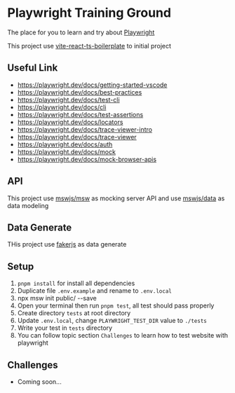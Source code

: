 # Playwright Training Ground

The place for you to learn and try about [Playwright](https://playwright.dev/)

This project use [vite-react-ts-boilerplate](https://github.com/ratchagarn/vite-react-ts-boilerplate) to initial project

## Useful Link

- https://playwright.dev/docs/getting-started-vscode
- https://playwright.dev/docs/best-practices
- https://playwright.dev/docs/test-cli
- https://playwright.dev/docs/cli
- https://playwright.dev/docs/test-assertions
- https://playwright.dev/docs/locators
- https://playwright.dev/docs/trace-viewer-intro
- https://playwright.dev/docs/trace-viewer
- https://playwright.dev/docs/auth
- https://playwright.dev/docs/mock
- https://playwright.dev/docs/mock-browser-apis


## API

This project use [mswjs/msw](https://mswjs.io/) as mocking server API and use [mswjs/data](https://github.com/mswjs/data) as data modeling

## Data Generate

THis project use [fakerjs](https://fakerjs.dev/api/) as data generate

## Setup

1. `pnpm install` for install all dependencies
2. Duplicate file `.env.example` and rename to `.env.local`
3. npx msw init public/ --save
4. Open your terminal then run `pnpm test`, all test should pass properly
5. Create directory `tests` at root directory
6. Update `.env.local`, change `PLAYWRIGHT_TEST_DIR` value to `./tests`
7. Write your test in `tests` directory
8. You can follow topic section `Challenges` to learn how to test website with playwright

## Challenges

- Coming soon...
